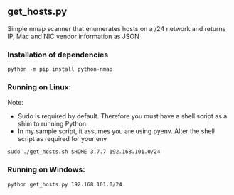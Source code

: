 ## get_hosts.py
Simple nmap scanner that enumerates hosts on a /24 network and returns IP, Mac and NIC vendor information as JSON

### Installation of dependencies
```python -m pip install python-nmap```

### Running on Linux:

Note: 
* Sudo is required by default. Therefore you must have a shell script as a shim to running Python.
* In my sample script, it assumes you are using pyenv. Alter the shell script as required for your env

``` sudo ./get_hosts.sh $HOME 3.7.7 192.168.101.0/24 ```

### Running on Windows:

```python get_hosts.py 192.168.101.0/24 ```
